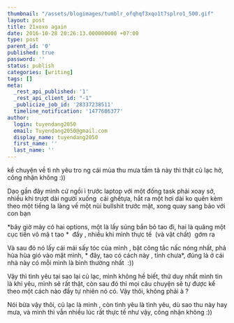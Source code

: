 ```yaml
---
thumbnail: "/assets/blogimages/tumblr_ofqhqf3xqo1t7splro1_500.gif"
layout: post
title: 21xoxo again
date: 2016-10-28 20:26:13.000000000 +07:00
type: post
parent_id: '0'
published: true
password: ''
status: publish
categories: [writing]
tags: []
meta:
  _rest_api_published: '1'
  _rest_api_client_id: "-1"
  _publicize_job_id: '28337238511'
  timeline_notification: '1477686377'
author:
  login: tuyendang2050
  email: Tuyendang2050@gmail.com
  display_name: tuyendang2050
  first_name: ''
  last_name: ''
---
```




kể chuyện về tì nh yêu tro ng cái mùa thu mưa tầm tã này thì thật củ lạc hở, công nhận không :))


Dạo gần đây mình cứ ngồi ì trước laptop với một đống task phải xoay sở, nhiều khi trượt dài người xuống  cái ghếtựa, hắt ra một hơi dài ko quên kèm theo một tiếng la làng về một nùi bullshit trước mặt, xong quay sang bảo với con bạn


*bây giờ mày có hai options, một là lấy súng bắn bỏ tao đi, hai là quăng một cục tiền vô mặ t tao *  đấy , nhiều khi mình thực tế  (và vật chất)  gớm ra


Và sau đó nó lấy cái mái sấy tóc của mình , bật công tắc nấc nóng nhất, phả hùa hùa gió vào mặt mình, * đây, tao có cách này , tỉnh chưa*, đúng là ở cái nhà này có mỗi mình là bình thường nhất  :))


Vậy thì tình yêu tại sao lại củ lạc, mình không hề biết, thứ duy nhất mình tin là khi yêu, mình sẽ rất thật, còn sau đó thì mọi câu chuyện sẽ tự được kể theo một cách nào đấy tự nhiên nó có. Vậy thôi, không phải à ?


Nói bừa vậy thôi, củ lạc là mình , còn tình yêu là tình yêu, dù sao thu này hay mưa, và mình thì vẫn nhiều lúc rất thực tế như vậy, công nhận không :))
